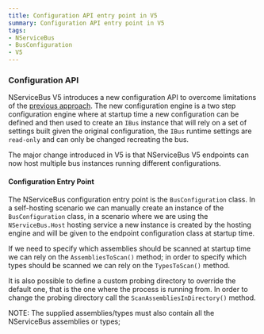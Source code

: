 ```yaml
---
title: Configuration API entry point in V5
summary: Configuration API entry point in V5
tags:
- NServiceBus
- BusConfiguration
- V5
---
```


### Configuration API

NServiceBus V5 introduces a new configuration API to overcome limitations of the [previous approach](V3-V4-entry-point). The new configuration engine is a two step configuration engine where at startup time a new configuration can be defined and then used to create an `IBus` instance that will rely on a set of settings built given the original configuration, the `IBus` runtime settings are `read-only` and can only be changed recreating the bus.

The major change introduced in V5 is that NServiceBus V5 endpoints can now host multiple bus instances running different configurations. 

#### Configuration Entry Point

The NServiceBus configuration entry point is the `BusConfiguration` class. In a self-hosting scenario we can manually create an instance of the `BusConfiguration` class, in a scenario where we are using the `NServiceBus.Host` hosting service a new instance is created by the hosting engine and will be given to the endpoint configuration class at startup time.   

If we need to specify which assemblies should be scanned at startup time we can rely on the `AssembliesToScan()` method; in order to specify which types should be scanned we can rely on the `TypesToScan()` method.

It is also possible to define a custom probing directory to override the default one, that is the one where the process is running from. In order to change the probing directory call the `ScanAssembliesInDirectory()` method.

NOTE: The supplied assemblies/types must also contain all the NServiceBus assemblies or types;